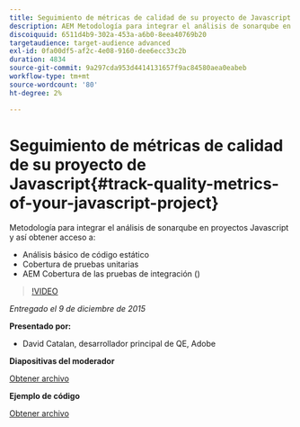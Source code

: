 ```yaml
---
title: Seguimiento de métricas de calidad de su proyecto de Javascript
description: AEM Metodología para integrar el análisis de sonarqube en proyectos Javascript y así obtener acceso a · Análisis básico de código estático · Cobertura de pruebas unitarias · Cobertura de pruebas de integración ()
discoiquuid: 6511d4b9-302a-453a-a6b0-8eea40769b20
targetaudience: target-audience advanced
exl-id: 0fa00df5-af2c-4e08-9160-dee6ecc33c2b
duration: 4834
source-git-commit: 9a297cda953d4414131657f9ac84580aea0eabeb
workflow-type: tm+mt
source-wordcount: '80'
ht-degree: 2%

---
```


# Seguimiento de métricas de calidad de su proyecto de Javascript{#track-quality-metrics-of-your-javascript-project}

Metodología para integrar el análisis de sonarqube en proyectos Javascript y así obtener acceso a:

* Análisis básico de código estático
* Cobertura de pruebas unitarias
* AEM Cobertura de las pruebas de integración ()

>[!VIDEO](https://video.tv.adobe.com/v/19372/?quality=9)

*Entregado el 9 de diciembre de 2015*

**Presentado por:**

* David Catalan, desarrollador principal de QE, Adobe

**Diapositivas del moderador**

[Obtener archivo](assets/aem-gems-js-quality-metrics-12-9-15.pdf)

**Ejemplo de código**

[Obtener archivo](assets/com-adobe-granite-ui-utils-timing-with-licenses.zip)
<!--
[Get back to the Overview](https://helpx.adobe.com/es/experience-manager/kt/eseminars/gems/aem-index.html)
-->
